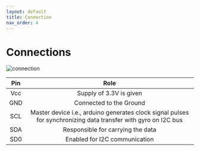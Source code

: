 ```yaml
---
layout: default
title: Connection
nav_order: 4
---
```


# Connections

![connection](https://i.imgur.com/zedaLlo.png)

| Pin | Role |
| :---: | :---: |
| Vcc | Supply of 3.3V is given |
| GND | Connected to the Ground |
| SCL | Master device i.e., arduino generates clock signal pulses for synchronizing data transfer with gyro on I2C bus |
| SDA | Responsible for carrying the data |
| SD0 | Enabled for I2C communication |